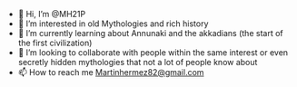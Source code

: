 - 👋 Hi, I’m @MH21P
- 👀 I’m interested in old Mythologies and rich history
- 🌱 I’m currently learning about Annunaki and the akkadians (the start of the first civilization) 
- 💞️ I’m looking to collaborate with people within the same interest or even secretly hidden mythologies that not a lot of people know about
- 📫 How to reach me Martinhermez82@gmail.com

<!---
MH21P/MH21P is a ✨ special ✨ repository because its `README.md` (this file) appears on your GitHub profile.
You can click the Preview link to take a look at your changes.
--->
